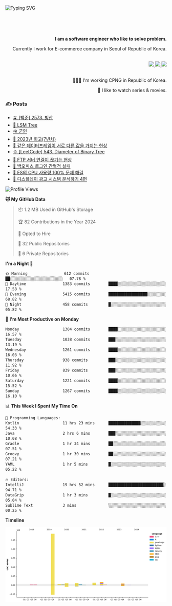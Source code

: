 ![Typing SVG](https://readme-typing-svg.herokuapp.com/?lines=Hello,+I'm+Changkwon+😎&height=150&width=1024&size=40&color=458588&background=282828&center=true&vCenter=true&multiline=false&duration=2000&pause=0)

<div align=right>
  <br/>
  <br/>  
  <br/>
  
  **I am a software engineer who like to solve problem.**<br/>
  
  Currently I work for E-commerce company in Seoul of Republic of Korea.<br/>
  <br/>

  <a href="https://www.linkedin.com/in/spearkkk/" target="_blank">
    <img src="https://img.shields.io/badge/LinkedIn-305D61.svg?&style=for-the-badge&logo=linkedin&logoColor=ffffff&labelColor=305D61&logoWidth=20"/>
  </a>
  <a href="http://spearkkk.dev/en/resume/" target="_blank">
    <img src="https://img.shields.io/badge/resume-305D61.svg?&style=for-the-badge&logo=ReadtheDocs&logoColor=ffffff&labelColor=305D61&logoWidth=20"/>
  </a>
  <a href="https://spearkkk.dev/" target="_blank">
    <img src="https://img.shields.io/badge/blog-305D61.svg?&style=for-the-badge&logo=ReadtheDocs&logoColor=ffffff&labelColor=305D61&logoWidth=20"/>
  </a>
  
  <br/>
  <br/>
  
  👨🏼‍💻 I'm working CPNG in Republic of Korea.
  <br/>
  
  🍿 I like to watch series & movies.
  <br/>

</div>
  
<div align=left>
  
  <div>
    
  ### ✍️ Posts
    
  </div>
  
  <!-- BLOGPOSTS:START -->
- [🫒 [백준] 2573. 빙산](https://spearkkk.dev/%EB%B0%B1%EC%A4%80-2573-%EB%B9%99%EC%82%B0)
- [🌽 LSM Tree](https://spearkkk.dev/lsm-tree)
- [🪖 군인](https://spearkkk.dev/soldier)
- [📝 2023년 회고(7년차)](https://spearkkk.dev/7%EB%85%84%EC%B0%A8-%ED%9A%8C%EA%B3%A0)
- [🍞 같은 데이터프레임이 서로 다른 값을 가지는 현상](https://spearkkk.dev/two-dataframe-have-another-value)
- [🫑 [LeetCode] 543. Diameter of Binary Tree](https://spearkkk.dev/leetcode-543-diameter-of-binary-tree)
- [🍂 FTP 서버 연결이 끊기는 현상](https://spearkkk.dev/ftp-server-connection-failure)
- [🍆 백오피스 로그인 간헐적 실패](https://spearkkk.dev/back-office-login-failure)
- [🧄 ES의 CPU 사용량 100% 문제 해결](https://spearkkk.dev/es-cpu-100-trouble-shooting)
- [🍈 디스플레이 광고 시스템 분석하기 4편](https://spearkkk.dev/display-advertising-system-analysis-4)
<!-- BLOGPOSTS:END -->

  
<!--START_SECTION:waka-->
![Profile Views](http://img.shields.io/badge/Profile%20Views-0-blue)

**🐱 My GitHub Data** 

> 📦 1.2 MB Used in GitHub's Storage 
 > 
> 🏆 82 Contributions in the Year 2024
 > 
> 💼 Opted to Hire
 > 
> 📜 32 Public Repositories 
 > 
> 🔑 6 Private Repositories 
 > 
**I'm a Night 🦉** 

```text
🌞 Morning                612 commits         ██░░░░░░░░░░░░░░░░░░░░░░░   07.78 % 
🌆 Daytime                1383 commits        ████░░░░░░░░░░░░░░░░░░░░░   17.58 % 
🌃 Evening                5415 commits        █████████████████░░░░░░░░   68.82 % 
🌙 Night                  458 commits         █░░░░░░░░░░░░░░░░░░░░░░░░   05.82 % 
```
📅 **I'm Most Productive on Monday** 

```text
Monday                   1304 commits        ████░░░░░░░░░░░░░░░░░░░░░   16.57 % 
Tuesday                  1038 commits        ███░░░░░░░░░░░░░░░░░░░░░░   13.19 % 
Wednesday                1261 commits        ████░░░░░░░░░░░░░░░░░░░░░   16.03 % 
Thursday                 938 commits         ███░░░░░░░░░░░░░░░░░░░░░░   11.92 % 
Friday                   839 commits         ███░░░░░░░░░░░░░░░░░░░░░░   10.66 % 
Saturday                 1221 commits        ████░░░░░░░░░░░░░░░░░░░░░   15.52 % 
Sunday                   1267 commits        ████░░░░░░░░░░░░░░░░░░░░░   16.10 % 
```


📊 **This Week I Spent My Time On** 

```text
💬 Programming Languages: 
Kotlin                   11 hrs 23 mins      ██████████████░░░░░░░░░░░   54.33 % 
Java                     2 hrs 6 mins        ███░░░░░░░░░░░░░░░░░░░░░░   10.08 % 
Gradle                   1 hr 34 mins        ██░░░░░░░░░░░░░░░░░░░░░░░   07.51 % 
Groovy                   1 hr 30 mins        ██░░░░░░░░░░░░░░░░░░░░░░░   07.21 % 
YAML                     1 hr 5 mins         █░░░░░░░░░░░░░░░░░░░░░░░░   05.22 % 

🔥 Editors: 
IntelliJ                 19 hrs 52 mins      ████████████████████████░   94.71 % 
DataGrip                 1 hr 3 mins         █░░░░░░░░░░░░░░░░░░░░░░░░   05.04 % 
Sublime Text             3 mins              ░░░░░░░░░░░░░░░░░░░░░░░░░   00.25 % 
```

**Timeline**

![Lines of Code chart](https://raw.githubusercontent.com/spearkkk/spearkkk/main/assets/bar_graph.png)


<!--END_SECTION:waka-->
</div>

